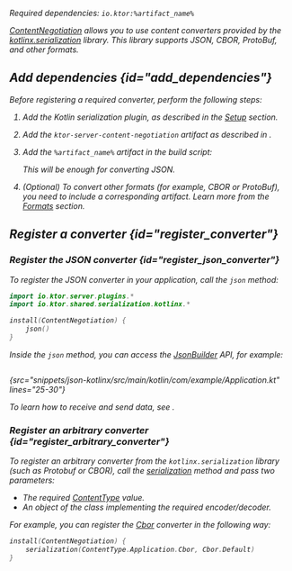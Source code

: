 [//]: # (title: kotlinx.serialization)

<var name="artifact_name" value="ktor-shared-serialization-kotlinx-json"/>

<microformat>
<p>
Required dependencies: <code>io.ktor:%artifact_name%</code>
</p>
<var name="example_name" value="json-kotlinx"/>
<include src="lib.xml" include-id="download_example"/>
</microformat>

[ContentNegotiation](serialization.md) allows you to use content converters provided by the [kotlinx.serialization](https://github.com/Kotlin/kotlinx.serialization) library. This library supports JSON, CBOR, ProtoBuf, and other formats.


## Add dependencies {id="add_dependencies"}
Before registering a required converter, perform the following steps:

1. Add the Kotlin serialization plugin, as described in the [Setup](https://github.com/Kotlin/kotlinx.serialization#setup) section.
2. Add the `ktor-server-content-negotiation` artifact as described in [](serialization.md#add_dependencies).
3. Add the `%artifact_name%` artifact in the build script: 
    <var name="artifact_name" value="ktor-shared-serialization-kotlinx"/>
    <include src="lib.xml" include-id="add_ktor_artifact"/>
   
    This will be enough for converting JSON. 
4. (Optional) To convert other formats (for example, CBOR or ProtoBuf), you need to include a corresponding artifact. Learn more from the [Formats](https://kotlinlang.org/docs/serialization.html#formats) section.


## Register a converter {id="register_converter"}

### Register the JSON converter {id="register_json_converter"}
To register the JSON converter in your application, call the `json` method:
```kotlin
import io.ktor.server.plugins.*
import io.ktor.shared.serialization.kotlinx.*

install(ContentNegotiation) {
    json()
}
```
Inside the `json` method, you can access the [JsonBuilder](https://kotlin.github.io/kotlinx.serialization/kotlinx-serialization-json/kotlinx-serialization-json/kotlinx.serialization.json/-json-builder/index.html) API, for example:
```kotlin
```
{src="snippets/json-kotlinx/src/main/kotlin/com/example/Application.kt" lines="25-30"}

To learn how to receive and send data, see [](serialization.md#receive_send_data).


### Register an arbitrary converter {id="register_arbitrary_converter"}

To register an arbitrary converter from the `kotlinx.serialization` library (such as Protobuf or CBOR), call the [serialization](https://api.ktor.io/ktor-features/ktor-serialization/ktor-serialization/io.ktor.serialization/serialization.html) method and pass two parameters:
* The required [ContentType](https://api.ktor.io/ktor-http/ktor-http/io.ktor.http/-content-type/index.html) value.
* An object of the class implementing the required encoder/decoder. 
  
For example, you can register the [Cbor](https://kotlin.github.io/kotlinx.serialization/kotlinx-serialization-cbor/kotlinx-serialization-cbor/kotlinx.serialization.cbor/-cbor/index.html) converter in the following way:
```kotlin
install(ContentNegotiation) {
    serialization(ContentType.Application.Cbor, Cbor.Default)
}
```
